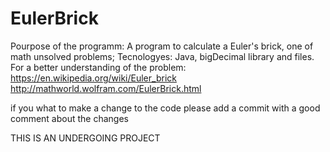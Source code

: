 # EulerBrick
Pourpose of the programm: A program to calculate a Euler's brick, one of math unsolved problems;
Tecnologyes: Java, bigDecimal library and files.
For a better understanding of the problem: https://en.wikipedia.org/wiki/Euler_brick http://mathworld.wolfram.com/EulerBrick.html

if you what to make a change to the code please add a commit with a good comment about the changes

THIS IS AN UNDERGOING PROJECT
